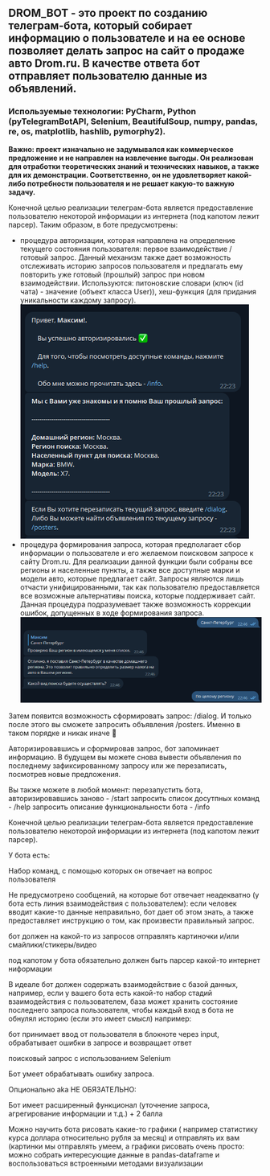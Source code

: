 ## DROM_BOT - это проект по созданию телеграм-бота, который собирает информацию о пользователе и на ее основе позволяет делать запрос на сайт о продаже авто Drom.ru. В качестве ответа бот отправляет пользователю данные из объявлений.

### Используемые технологии: PyCharm, Python (pyTelegramBotAPI, Selenium, BeautifulSoup, numpy, pandas, re, os, matplotlib, hashlib, pymorphy2).

**Важно: проект изначально не задумывался как коммерческое предложение и не направлен на извлечение выгоды. Он реализован для отработки теоретических знаний и технических навыков, а также для их демонстрации. Соответственно, он не удовлетворяет какой-либо потребности пользователя и не решает какую-то важную задачу.**

Конечной целью реализации телеграм-бота является предоставление пользователю некоторой информации из интернета (под капотом лежит парсер). Таким образом, в боте предусмотрены:
- процедура авторизации, которая направлена на определение текущего состояния пользователя: первое взаимодействие / готовый запрос. Данный механизм также дает возможность отслеживать историю запросов пользователя и предлагать ему повторить уже готовый (прошлый) запрос при новом взаимодействии. Используются: питоновские словари (ключ (id чата) - значение (объект класса User)), хеш-функция (для придания уникальности каждому запросу).
![](https://github.com/maxzhrvl/projects/blob/main/DS_course_HSE/DROM_BOT/readme_img/1.png?token=GHSAT0AAAAAAB22OEAFHWD7MHLOVSSU6BRKY35ETDQ.png)
- процедура формирования запроса, которая предполагает сбор информации о пользователе и его желаемом поисковом запросе к сайту Drom.ru. Для реализации данной функции были собраны все регионы и населенные пункты, а также все доступные марки и модели авто, которые предлагает сайт. Запросы являются лишь отчасти унифицированными, так как пользователю предоставляется все возможные альтернативы поиска, которые поддерживает сайт. Данная процедура подразумевает также возможность коррекции ошибок, допущенных в ходе формирования запроса.
![](https://github.com/maxzhrvl/projects/blob/main/DS_course_HSE/DROM_BOT/readme_img/2.png?token=GHSAT0AAAAAAB22OEAFHWD7MHLOVSSU6BRKY35ETDQ.png)

Затем появится возможность сформировать запрос: /dialog. 
И только после этого вы сможете
запросить объявления /posters.
Именно в таком порядке и никак иначе 👀

Авторизировавшись и сформировав запрос, бот запоминает
информацию. В будущем вы можете снова вывести объявления
по последнему зафиксированному запросу или же перезаписать, посмотрев новые предложения.

Вы также можете в любой момент:
перезапустить бота, авторизировавшись заново - /start 
запросить список досутпных команд - /help
запросить описание функциональности бота - /info


Конечной целью реализации телеграм-бота является предоставление пользователю некоторой информации из интернета (под капотом лежит парсер).

У бота есть:

Набор команд, с помощью которых он отвечает на вопрос пользователя

Не предусмотрено сообщений, на которые бот отвечает неадекватно (у бота есть линия взаимодействия с пользователем): если человек вводит какие-то данные неправильно, бот дает об этом знать, а также предоставляет инструкцию о том, как произвести правильный запрос.

бот должен на какой-то из запросов отправлять картиночки и/или смайлики/стикеры/видео

под капотом у бота обязательно должен быть парсер какой-то интернет ниформации

В идеале бот должен содержать взаимодействие с базой данных, например, если у вашего бота есть какой-то набор стадий взаимодействия с пользователем, база может хранить состояние последнего запроса пользователя, чтобы каждый вход в бота не обнулял историю (если это имеет смысл) например:

бот принимает ввод от пользователя в блокноте через input, обрабатывает ошибки в запросе и возвращает ответ

поисковый запрос с использованием Selenium
 
Бот умеет обрабатывать ошибку запроса.

Опционально aka НЕ ОБЯЗАТЕЛЬНО:


Бот имеет расширенный функционал (уточнение запроса, агрегирование информации и т.д.) + 2 балла

Можно научить бота рисовать какие-то графики ( например статистику курса доллара относительно рубля за месяц) и отправлять их вам (картинки мы отправлять умеем, а графики рисовать очень просто: можно собрать интересующие данные в pandas-dataframe и воспользоваться встроенными методами визуализации
